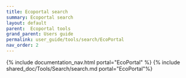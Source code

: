 ```yaml
---
title: Ecoportal search
summary: Ecoportal search
layout: default
parent:  Ecoportal tools
grand_parent: Users guide
permalink: user_guide/tools/search/EcoPortal
nav_order: 2
---
```


{% include documentation_nav.html portal="EcoPortal" %}
{% include shared_doc/Tools/Search/search.md portal="EcoPortal"%}
